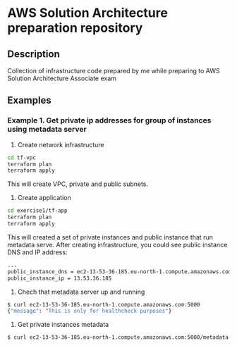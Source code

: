 # AWS Solution Architecture preparation repository

## Description

Collection of infrastructure code prepared by me while preparing to AWS Solution Architecture Associate exam

## Examples

### Example 1. Get private ip addresses for group of instances using metadata server

1. Create network infrastructure

```sh
cd tf-vpc
terraform plan
terraform apply
```

This will create VPC, private and public subnets.

1. Create application

```sh
cd exercise1/tf-app
terraform plan
terraform apply
```

This will created a set of private instances and public instance that run metadata serve.
After creating infrastructure, you could see public instance DNS and IP address:

```sh
...
public_instance_dns = ec2-13-53-36-185.eu-north-1.compute.amazonaws.com
public_instance_ip = 13.53.36.185
```

1. Chech that metadata server up and running

```sh
$ curl ec2-13-53-36-185.eu-north-1.compute.amazonaws.com:5000
{"message": "This is only for healthcheck purposes"}
```

1. Get private instances metadata

```sh
$ curl ec2-13-53-36-185.eu-north-1.compute.amazonaws.com:5000/metadata | jq .
```
